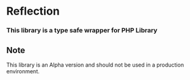 # Reflection
### This library is a type safe wrapper for PHP Library

## Note
This library is an Alpha version and should not be used in a production environment.